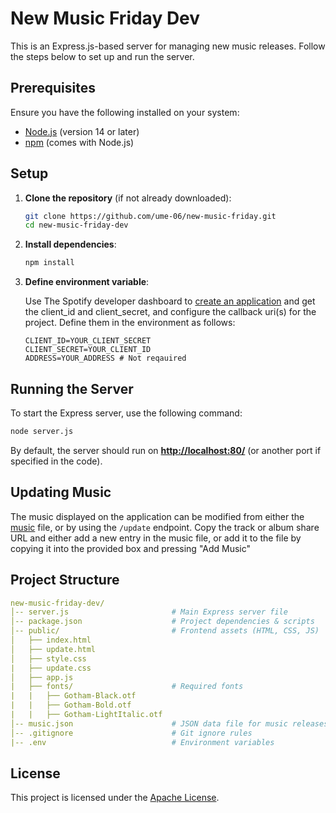 # New Music Friday Dev

This is an Express.js-based server for managing new music releases. Follow the steps below to set up and run the server.

## Prerequisites

Ensure you have the following installed on your system:

- [Node.js](https://nodejs.org/) (version 14 or later)
- [npm](https://www.npmjs.com/) (comes with Node.js)

## Setup

1. **Clone the repository** (if not already downloaded):

   ```sh
   git clone https://github.com/ume-06/new-music-friday.git
   cd new-music-friday-dev
   ```

2. **Install dependencies**:

   ```sh
   npm install
   ```

3. **Define environment variable**:

    Use The Spotify developer dashboard to [create an application](https://developer.spotify.com/documentation/web-api/tutorials/getting-started#create-an-app) and get the client_id and client_secret, and configure the callback uri(s) for the project. Define them in the environment as follows:

    ```env
    CLIENT_ID=YOUR_CLIENT_SECRET
    CLIENT_SECRET=YOUR_CLIENT_ID
    ADDRESS=YOUR_ADDRESS # Not reqauired
    ```

## Running the Server

To start the Express server, use the following command:

```sh
node server.js
```

By default, the server should run on **<http://localhost:80/>** (or another port if specified in the code).

## Updating Music

The music displayed on the application can be modified from either the [music](music.json) file, or by using the
```/update``` endpoint. Copy the track or album share URL and either add a new entry in the music file, or add it
to the file by copying it into the provided box and pressing "Add Music"

## Project Structure

```languages.yml
new-music-friday-dev/
│-- server.js                       # Main Express server file
│-- package.json                    # Project dependencies & scripts
│-- public/                         # Frontend assets (HTML, CSS, JS)
│   ├── index.html     
│   ├── update.html    
│   ├── style.css      
|   ├── update.css
│   ├── app.js   
|   ├── fonts/                      # Required fonts
|   |   ├── Gotham-Black.otf 
|   |   ├── Gotham-Bold.otf 
|   |   ├── Gotham-LightItalic.otf      
│-- music.json                      # JSON data file for music releases
│-- .gitignore                      # Git ignore rules
|-- .env                            # Environment variables
```

## License

This project is licensed under the [Apache License](http://www.apache.org/licenses/LICENSE-2.0).
